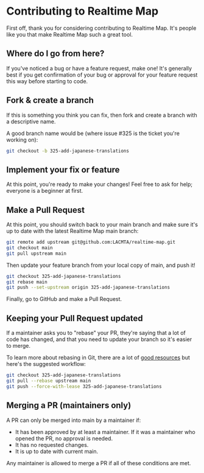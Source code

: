# Contributing to Realtime Map

First off, thank you for considering contributing to Realtime Map. It's people like you that make Realtime Map such a great tool.

## Where do I go from here?

If you've noticed a bug or have a feature request, make one! It's generally best if you get confirmation of your bug or approval for your feature request this way before starting to code.

## Fork & create a branch

If this is something you think you can fix, then fork and create a branch with a descriptive name.

A good branch name would be (where issue #325 is the ticket you're working on):

```bash
git checkout -b 325-add-japanese-translations
```

## Implement your fix or feature

At this point, you're ready to make your changes! Feel free to ask for help; everyone is a beginner at first.

## Make a Pull Request

At this point, you should switch back to your main branch and make sure it's up to date with the latest Realtime Map main branch:

```bash
git remote add upstream git@github.com:LACMTA/realtime-map.git
git checkout main
git pull upstream main
```

Then update your feature branch from your local copy of main, and push it!

```bash
git checkout 325-add-japanese-translations
git rebase main
git push --set-upstream origin 325-add-japanese-translations
```

Finally, go to GitHub and make a Pull Request.

## Keeping your Pull Request updated

If a maintainer asks you to "rebase" your PR, they're saying that a lot of code has changed, and that you need to update your branch so it's easier to merge.

To learn more about rebasing in Git, there are a lot of [good resources](https://www.atlassian.com/git/tutorials/merging-vs-rebasing) but here's the suggested workflow:

```bash
git checkout 325-add-japanese-translations
git pull --rebase upstream main
git push --force-with-lease 325-add-japanese-translations
```

## Merging a PR (maintainers only)

A PR can only be merged into main by a maintainer if:

- It has been approved by at least a maintainer. If it was a maintainer who opened the PR, no  approval is needed.
- It has no requested changes.
- It is up to date with current main.

Any maintainer is allowed to merge a PR if all of these conditions are met.